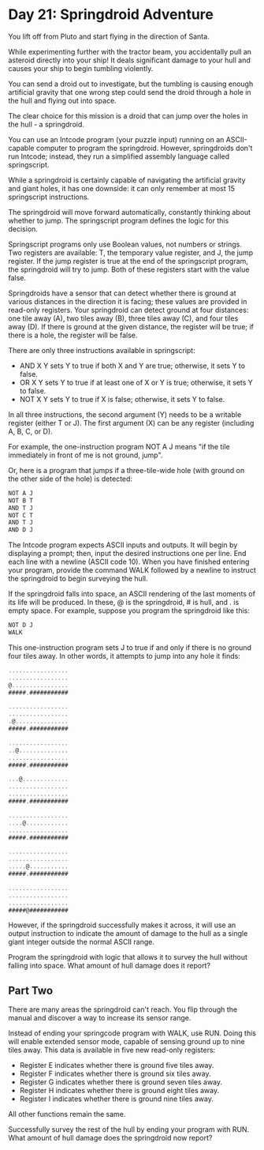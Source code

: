 # Day 21: Springdroid Adventure

You lift off from Pluto and start flying in the direction of Santa.

While experimenting further with the tractor beam,
you accidentally pull an asteroid directly into your ship!
It deals significant damage to your hull and
causes your ship to begin tumbling violently.

You can send a droid out to investigate, but the tumbling is causing enough
artificial gravity that one wrong step could send the droid through a hole
in the hull and flying out into space.

The clear choice for this mission is a droid that
can jump over the holes in the hull - a springdroid.

You can use an Intcode program (your puzzle input) running on an
ASCII-capable computer to program the springdroid.
However, springdroids don't run Intcode;
instead, they run a simplified assembly language called springscript.

While a springdroid is certainly capable of navigating the artificial
gravity and giant holes, it has one downside: it can only remember at
most 15 springscript instructions.

The springdroid will move forward automatically, constantly thinking
about whether to jump. The springscript program defines the logic for this decision.

Springscript programs only use Boolean values, not numbers or strings.
Two registers are available: T, the temporary value register, and J,
the jump register. If the jump register is true at the end of the
springscript program, the springdroid will try to jump.
Both of these registers start with the value false.

Springdroids have a sensor that can detect whether there is ground
at various distances in the direction it is facing; these values
are provided in read-only registers. Your springdroid can detect
ground at four distances: one tile away (A), two tiles away (B),
three tiles away (C), and four tiles away (D). If there is ground
at the given distance, the register will be true; if there is a hole,
the register will be false.

There are only three instructions available in springscript:

- AND X Y sets Y to true if both X and Y are true; otherwise, it sets Y to false.
- OR X Y sets Y to true if at least one of X or Y is true;
  otherwise, it sets Y to false.
- NOT X Y sets Y to true if X is false; otherwise, it sets Y to false.

In all three instructions, the second argument (Y) needs to be a writable
register (either T or J).
The first argument (X) can be any register (including A, B, C, or D).

For example, the one-instruction program NOT A J means
"if the tile immediately in front of me is not ground, jump".

Or, here is a program that jumps if a three-tile-wide hole
(with ground on the other side of the hole) is detected:

```scala
NOT A J
NOT B T
AND T J
NOT C T
AND T J
AND D J
```

The Intcode program expects ASCII inputs and outputs.
It will begin by displaying a prompt; then, input the desired
instructions one per line. End each line with a newline
(ASCII code 10). When you have finished entering your program,
provide the command WALK followed by a newline to instruct the
springdroid to begin surveying the hull.

If the springdroid falls into space, an ASCII rendering of the
last moments of its life will be produced. In these, @ is the
springdroid, # is hull, and . is empty space.
For example, suppose you program the springdroid like this:

```scala
NOT D J
WALK
```

This one-instruction program sets J to true if and only if
there is no ground four tiles away.
In other words, it attempts to jump into any hole it finds:

```scala
.................
.................
@................
#####.###########

.................
.................
.@...............
#####.###########

.................
..@..............
.................
#####.###########

...@.............
.................
.................
#####.###########

.................
....@............
.................
#####.###########

.................
.................
.....@...........
#####.###########

.................
.................
.................
#####@###########
```

However, if the springdroid successfully makes it across,
it will use an output instruction to indicate the amount
of damage to the hull as a single giant integer outside the normal ASCII range.

Program the springdroid with logic that allows it to survey
the hull without falling into space. What amount of hull damage does it report?

## Part Two

There are many areas the springdroid can't reach.
You flip through the manual and discover a way to increase its sensor range.

Instead of ending your springcode program with WALK, use RUN.
Doing this will enable extended sensor mode,
capable of sensing ground up to nine tiles away.
This data is available in five new read-only registers:

- Register E indicates whether there is ground five tiles away.
- Register F indicates whether there is ground six tiles away.
- Register G indicates whether there is ground seven tiles away.
- Register H indicates whether there is ground eight tiles away.
- Register I indicates whether there is ground nine tiles away.

All other functions remain the same.

Successfully survey the rest of the hull by ending your program with RUN.
What amount of hull damage does the springdroid now report?
